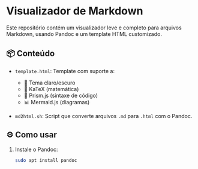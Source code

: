 # Visualizador de Markdown

Este repositório contém um visualizador leve e completo para arquivos Markdown, usando Pandoc e um template HTML customizado.

## 📦 Conteúdo

- `template.html`: Template com suporte a:
  - 🌙 Tema claro/escuro
  - 📐 KaTeX (matemática)
  - 🎨 Prism.js (sintaxe de código)
  - 📊 Mermaid.js (diagramas)

- `md2html.sh`: Script que converte arquivos `.md` para `.html` com o Pandoc.

## ⚙️ Como usar

1. Instale o Pandoc:
   ```bash
   sudo apt install pandoc

